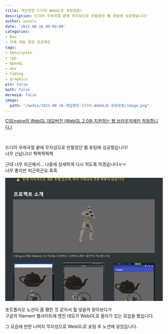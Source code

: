 ```yaml
---
title: 게임엔진 드디어 WebGL로 포팅완료!
description: 드디어 우여곡절 끝에 무지성으로 만들었던 웹 포팅에 성공했습니다!
author: ounols
date: '2021-08-16 00:00:00'
categories:
- Dev
- 자체 게임 엔진 프로젝트
tags:
- Emscripten
- cpp
- OpenGL
- dev
- Coding
- graphics
pin: false
math: false
mermaid: false
image:
  path: "/media/2021-08-16-게임엔진-드디어-WebGL로-포팅완료/image.png"
---
```


[CSEngine의 WebGL 데모버전 (WebGL 2.0을 지원하는 웹 브라우저에만 작동합니다.)](https://ounols.github.io/CSEngine-Demo/)

<br>

드디어 우여곡절 끝에 무지성으로 만들었던 웹 포팅에 성공했습니다!<br>
너무 신납니다! 짝짝짝짝짝


근데 너무 피곤해서... 나중에 상세하게 다시 적도록 하겠습니다ㅠㅜ<br>
너무 좋지만 피곤하군요 흑흑



![](/media/2021-08-16-게임엔진-드디어-WebGL로-포팅완료/image.png)

포트폴리오 노션이 좀 휑한 것 같아서 뭘 넣을까 찾아보다가<br>
구글의 filament 웹사이트에 엔진 데모가 WebGL로 올라가 있는 모습을 봤습니다.

그 모습에 반한 나머지 무지성으로 WebGL로 포팅 후 노션에 넣었습니다.
